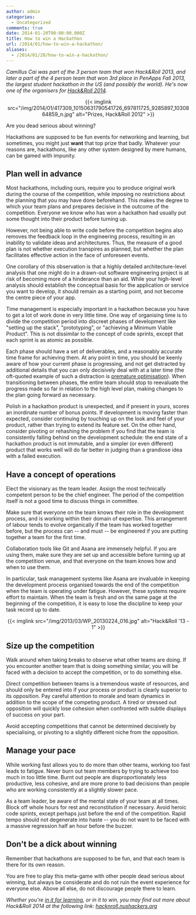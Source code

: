 ```yaml
---
author: admin
categories:
  - Uncategorized
comments: true
date: 2014-01-20T00:00:00.000Z
title: How to win a Hackathon
url: /2014/01/how-to-win-a-hackathon/
aliases:
  - /2014/01/20/how-to-win-a-hackathon/
---
```


<em>Camillus Cai was part of the 3 person team that won Hack&amp;Roll 2013, and later a part of the 4 person team that won 3rd place in PenApps Fall 2013, the largest student hackathon in the US (and possibly the world). He's now one of the organisers for <a href="//hacknroll.nushackers.org/">Hack&amp;Roll 2014</a>.</em>
<p style="text-align: center;">{{< imglink src="/img/2014/01/417309_10150631790541726_697811725_9285897_1030864859_n.jpg" alt="Prizes, Hack&amp;Roll 2012" >}}</p>
Are you dead serious about winning?

Hackathons are supposed to be fun events for networking and learning, but sometimes, you might just <strong>want</strong> that top prize that badly. Whatever your reasons are, hackathons, like any other system designed by mere humans, can be gamed with impunity.
<h2>Plan well in advance</h2>
Most hackathons, including ours, require you to produce original work during the course of the competition, while imposing no restrictions about the planning that you may have done beforehand. This makes the degree to which your team plans and prepares decisive in the outcome of the competition. Everyone we know who has won a hackathon had usually put some thought into their product before turning up.

However, not being able to write code before the competition begins also removes the feedback loop in the engineering process, resulting in an inability to validate ideas and architectures. Thus, the measure of a good plan is not whether execution transpires as planned, but whether the plan facilitates effective action in the face of unforeseen events.

One corollary of this observation is that a highly detailed architecture-level analysis that one might do in a drawn-out software engineering project is at risk of becoming more of a hinderance than an aid. While your high-level analysis should establish the conceptual basis for the application or service you want to develop, it should remain as a starting point, and not become the centre piece of your app.

Time management is especially important in a hackathon because you have to get a lot of work done in very little time. One way of organising time is to divide the competition period into discreet phases of development like "setting up the stack", "prototyping", or "achieving a Minimum Viable Product". This is not dissimilar to the concept of code sprints, except that each sprint is as atomic as possible.

Each phase should have a set of deliverables, and a reasonably accurate time frame for achieving them. At any point in time, you should be keenly aware of how your current phase is progressing, and not get distracted by additional details that you can only decisively deal with at a later time (the oft-quoted example of such a distraction is <a href="//en.wikipedia.org/wiki/Program_optimization#When_to_optimize">premature optimisation</a>). When transitioning between phases, the entire team should stop to reevaluate the progress made so far in relation to the high level plan, making changes to the plan going forward as necessary.

Polish in a hackathon product is unexpected, and if present in yours, scores an inordinate number of bonus points. If development is moving faster than expected, consider continuing by touching up on the look and feel of your product, rather than trying to extend its feature set. On the other hand, consider pivoting or rehashing the problem if you find that the team is consistently falling behind on the development schedule: the end state of a hackathon product is not immutable, and a simpler (or even different) product that works well will do far better in judging than a grandiose idea with a failed execution.
<h2>Have a concept of operations</h2>
Elect the visionary as the team leader. Assign the most technically competent person to be the chief engineer. The period of the competition itself is not a good time to discuss things in committee.

Make sure that everyone on the team knows their role in the development process, and is working within their domain of expertise. This arrangement of labour tends to evolve organically if the team has worked together before, but the process can -- and must -- be engineered if you are putting together a team for the first time.

Collaboration tools like Git and Asana are immensely helpful. If you are using them, make sure they are set up and accessible before turning up at the competition venue, and that everyone on the team knows how and when to use them.

In particular, task management systems like Asana are invaluable in keeping the development process organised towards the end of the competition when the team is operating under fatigue. However, these systems require effort to maintain. When the team is fresh and on the same page at the beginning of the competition, it is easy to lose the discipline to keep your task record up to date.
<p style="text-align: center;">{{< imglink src="/img/2013/03/WP_20130224_016.jpg" alt="Hack&amp;Roll '13 - 1" >}}</p>

<h2>Size up the competition</h2>
Walk around when taking breaks to observe what other teams are doing. If you encounter another team that is doing something similar, you will be faced with a decision to accept the competition, or to do something else.

Direct competition between teams is a tremendous waste of resources, and should only be entered into if your process or product is clearly superior to its opposition. Pay careful attention to morale and team dynamics in addition to the scope of the competing product. A tired or stressed out opposition will quickly lose cohesion when confronted with subtle displays of success on your part.

Avoid accepting competitions that cannot be determined decisively by specialising, or pivoting to a slightly different niche from the opposition.
<h2>Manage your pace</h2>
While working fast allows you to do more than other teams, working too fast leads to fatigue. Never burn out team members by trying to achieve too much in too little time. Burnt out people are disproportionately less productive, less cohesive, and are more prone to bad decisions than people who are working consistently at a slightly slower pace.

As a team leader, be aware of the mental state of your team at all times. Block off whole hours for rest and reconstitution if necessary. Avoid heroic code sprints, except perhaps just before the end of the competition. Rapid tempo should not degenerate into haste -- you do not want to be faced with a massive regression half an hour before the buzzer.
<h2>Don't be a dick about winning</h2>
Remember that hackathons are supposed to be fun, and that each team is there for its own reason.

You are free to play this meta-game with other people dead serious about winning, but always be considerate and do not ruin the event experience for everyone else. Above all else, do not discourage people there to learn.

<em>Whether you're <a href="/2014/01/tips-for-attending-a-hackathon-as-a-programming-newbie/">in it for learning</a>, or in it to win, you may find out more about Hack&amp;Roll 2014 at the following link: <a href="//hacknroll.nushackers.org/">hacknroll.nushackers.org</a></em>

